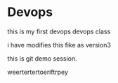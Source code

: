 # Devops

this is my first devops devops class


i have modifies this fike as version3



this is git demo session.


weertertertoeriftrpey
